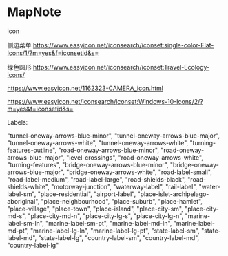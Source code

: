 # MapNote

icon

侧边菜单
https://www.easyicon.net/iconsearch/iconset:single-color-Flat-Icons/1/?m=yes&f=iconsetid&s=

绿色圆形
https://www.easyicon.net/iconsearch/iconset:Travel-Ecology-icons/

https://www.easyicon.net/1162323-CAMERA_icon.html

https://www.easyicon.net/iconsearch/iconset:Windows-10-Icons/2/?m=yes&f=iconsetid&s=

Labels:

"tunnel-oneway-arrows-blue-minor",
"tunnel-oneway-arrows-blue-major",
"tunnel-oneway-arrows-white",
"tunnel-oneway-arrows-white",
"turning-features-outline",
"road-oneway-arrows-blue-minor",
"road-oneway-arrows-blue-major",
"level-crossings",
"road-oneway-arrows-white",
"turning-features",
"bridge-oneway-arrows-blue-minor",
"bridge-oneway-arrows-blue-major",
"bridge-oneway-arrows-white",
"road-label-small",
"road-label-medium",
"road-label-large",
"road-shields-black",
"road-shields-white",
"motorway-junction",
"waterway-label",
"rail-label",
"water-label-sm",
"place-residential",
"airport-label",
"place-islet-archipelago-aboriginal",
"place-neighbourhood",
"place-suburb",
"place-hamlet",
"place-village",
"place-town",
"place-island",
"place-city-sm",
"place-city-md-s",
"place-city-md-n",
"place-city-lg-s",
"place-city-lg-n",
"marine-label-sm-ln",
"marine-label-sm-pt",
"marine-label-md-ln",
"marine-label-md-pt",
"marine-label-lg-ln",
"marine-label-lg-pt",
"state-label-sm",
"state-label-md",
"state-label-lg",
"country-label-sm",
"country-label-md",
"country-label-lg"